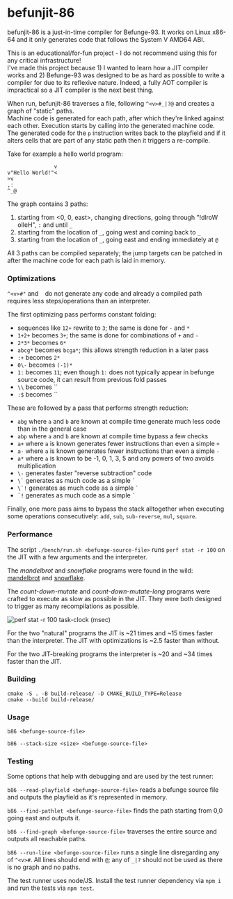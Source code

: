 # befunjit-86

befunjit-86 is a just-in-time compiler for Befunge-93.
It works on Linux x86-64 and it only generates code that follows the System V AMD64 ABI.

This is an educational/for-fun project - I do not recommend using this for any critical infrastructure!\
I've made this project because 1) I wanted to learn how a JIT compiler works and 2) Befunge-93 was designed to be as hard as possible to write a compiler for due to its reflexive nature.
Indeed, a fully AOT compiler is impractical so a JIT compiler is the next best thing.

When run, befunjit-86 traverses a file, following `^<v>#_|?@` and creates a graph of "static" paths.\
Machine code is generated for each path, after which they're linked against each other. Execution starts by calling into the generated machine code.
The generated code for the `p` instruction writes back to the playfield and if it alters cells that are part of any static path then it triggers a re-compile.

Take for example a hello world program:

```
               v
v"Hello World!"<
>v
,:
^_@
```

The graph contains 3 paths:

1. starting from <0, 0, east>, changing directions, going through "!dlroW olleH", `:` and until `_`
2. starting from the location of `_`, going west and coming back to `_`
3. starting from the location of `_`, going east and ending immediately at `@`

All 3 paths can be compiled separately; the jump targets can be patched in after the machine code for each path is laid in memory.


### Optimizations

`^<v>#"` and ` ` do not generate any code and already a compiled path requires less steps/operations than an interpreter.

The first optimizing pass performs constant folding:
+ sequences like `12+` rewrite to `3`; the same is done for `-` and `*`
+ `1+2+` becomes `3+`; the same is done for combinations of `+` and `-`
+ `2*3*` becomes `6*`
+ `abcg*` becomes `bcga*`; this allows strength reduction in a later pass
+ `:+` becomes `2*`
+ `0\-` becomes `(-1)*`
+ `1:` becomes `11`; even though `1:` does not typically appear in befunge source code, it can result from previous fold passes
+ `\\` becomes ``
+ `:$` becomes ``

These are followed by a pass that performs strength reduction:
+ `abg` where `a` and `b` are known at compile time generate much less code than in the general case
+ `abp` where `a` and `b` are known at compile time bypass a few checks
+ `a+` where `a` is known generates fewer instructions than even a simple `+`
+ `a-` where `a` is known generates fewer instructions than even a simple `-`
+ `a*` where `a` is known to be -1, 0, 1, 3, 5 and any powers of two avoids multiplication
+ `\-` generates faster "reverse subtraction" code
+ `` \` `` generates as much code as a simple `` ` ``
+ `` \`! `` generates as much code as a simple `` ` ``
+ `` `! `` generates as much code as a simple `` ` ``

Finally, one more pass aims to bypass the stack alltogether when executing some operations consecutively: `add`, `sub`, `sub-reverse`, `mul`, `square`.


### Performance

The script `./bench/run.sh <befunge-source-file>` runs `perf stat -r 100` on the JIT with a few arguments and the interpreter.

The _mandelbrot_ and _snowflake_ programs were found in the wild:
[mandelbrot](https://codegolf.stackexchange.com/questions/3105/generate-a-mandelbrot-fractal/106527#106527) and
[snowflake](https://codegolf.stackexchange.com/questions/148206/the-quantum-drunkards-walk/148323#148323).

The _count-down-mutate_ and _count-down-mutate-long_ programs were crafted to execute as slow as possible in the JIT.
They were both designed to trigger as many recompilations as possible. 

![perf stat -r 100 task-clock (msec)](https://github.com/user-attachments/assets/448051e7-5f08-4b67-92c4-66f0146fd627)

For the two "natural" programs the JIT is ~21 times and ~15 times faster than the interpreter. The JIT with optimizations is ~2.5 faster than without.

For the two JIT-breaking programs the interpreter is ~20 and ~34 times faster than the JIT.


### Building

```
cmake -S . -B build-release/ -D CMAKE_BUILD_TYPE=Release
cmake --build build-release/
```


### Usage

`b86 <befunge-source-file>`

`b86 --stack-size <size> <befunge-source-file>`


### Testing

Some options that help with debugging and are used by the test runner:

`b86 --read-playfield <befunge-source-file>`
reads a befunge source file and outputs the playfield as it's represented in memory.

`b86 --find-pathlet <befunge-source-file>`
finds the path starting from 0,0 going east and outputs it.

`b86 --find-graph <befunge-source-file>`
traverses the entire source and outputs all reachable paths.

`b86 --run-line <befunge-source-file>`
runs a single line disregarding any of `^<v>#`.
All lines should end with `@`; any of `_|?` should not be used as there is no graph and no paths.

The test runner uses node/JS. Install the test runner dependency via `npm i` and run the tests via `npm test`.
